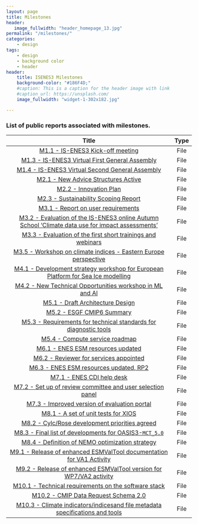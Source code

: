 ```yaml
---
layout: page
title: Milestones
header:
   image_fullwidth: "header_homepage_13.jpg"
permalink: "/milestones/"
categories:
    - design
tags:
    - design
    - background color
    - header
header:
    title: ISENES3 Milestones
    background-color: "#186F4D;"
    #caption: This is a caption for the header image with link
    #caption_url: https://unsplash.com/
    image_fullwidth: "widget-1-302x182.jpg"

---
```


### List of public reports associated with milestones. 

Title | Type
:----:|:----:
[M1.1 - IS-ENES3 Kick-off meeting](https://raw.githubusercontent.com/valeriupredoi/valeriupredoi.github.io/tree/master/pdf_documents/IS-ENES3_M1.1_vf.pdf) | File
[M1.3 - IS-ENES3 Virtual First General Assembly](https://raw.githubusercontent.com/valeriupredoi/valeriupredoi.github.io/master/pdf_documents/IS-ENES3_M1.3_vf.pdf) | File
[M1.4 - IS-ENES3 Virtual Second General Assembly](https://raw.githubusercontent.com/valeriupredoi/valeriupredoi.github.io/master/pdf_documents/IS-ENES3_M1.4.pdf) | File
[M2.1 - New Advice Structures Active](https://raw.githubusercontent.com/valeriupredoi/valeriupredoi.github.io/master/pdf_documents/IS-ENES3_M2.1.pdf) | File
[M2.2 - Innovation Plan](https://raw.githubusercontent.com/valeriupredoi/valeriupredoi.github.io/master/pdf_documents/IS-ENES3_M2.2.pdf) | File
[M2.3 - Sustainability Scoping Report](https://raw.githubusercontent.com/valeriupredoi/valeriupredoi.github.io/master/pdf_documents/IS-ENES3_M2.3_Sustainability_Scoping_Report.pdf) | File
[M3.1 - Report on user requirements](https://raw.githubusercontent.com/valeriupredoi/valeriupredoi.github.io/master/pdf_documents/IS-ENES3_M3.1_User_requirements.pdf) | File
[M3.2 - Evaluation of the IS-ENES3 online Autumn School ‘Climate data use for impact assessments’](https://raw.githubusercontent.com/valeriupredoi/valeriupredoi.github.io/master/pdf_documents/IS-ENES3_M3.2_vf.pdf) | File
[M3.3 - Evaluation of the first short trainings and webinars](https://raw.githubusercontent.com/valeriupredoi/valeriupredoi.github.io/master/pdf_documents/IS-ENES3_M3.3_vf.pdf) | File
[M3.5 - Workshop on climate indices - Eastern Europe perspective](https://raw.githubusercontent.com/valeriupredoi/valeriupredoi.github.io/master/pdf_documents/IS-ENES3_M3.5_vf.pdf) | File
[M4.1 - Development strategy workshop for European Platform for Sea Ice modelling](https://raw.githubusercontent.com/valeriupredoi/valeriupredoi.github.io/master/pdf_documents/IS-ENES3_M4.1_VF_wp.pdf) | File
[M4.2 - New Technical Opportunities workshop in ML and AI](https://raw.githubusercontent.com/valeriupredoi/valeriupredoi.github.io/master/pdf_documents/IS-ENES3_M4.2_vf.pdf) | File
[M5.1 - Draft Architecture Design](https://raw.githubusercontent.com/valeriupredoi/valeriupredoi.github.io/master/pdf_documents/IS-ENES3_M5.1_Draft_Architecture_Design.pdf) | File
[M5.2 - ESGF CMIP6 Summary](https://raw.githubusercontent.com/valeriupredoi/valeriupredoi.github.io/master/pdf_documents/IS-ENES3_M5.2_ESGF_CMIP6_SUmmary.pdf) | File
[M5.3 - Requirements for technical standards for diagnostic tools](https://raw.githubusercontent.com/valeriupredoi/valeriupredoi.github.io/master/pdf_documents/IS-ENES3_M5.3_Requirements_for_technical_standards_for_diagnostics_tools.pdf) | File
[M5.4 - Compute service roadmap](https://raw.githubusercontent.com/valeriupredoi/valeriupredoi.github.io/master/pdf_documents/M5.4_Compute_service_roadmap.pdf)| File
[M6.1 - ENES ESM resources updated](https://raw.githubusercontent.com/valeriupredoi/valeriupredoi.github.io/master/pdf_documents/IS-ENES3_M6.1.pdf) | File
[M6.2 - Reviewer for services appointed](https://raw.githubusercontent.com/valeriupredoi/valeriupredoi.github.io/master/pdf_documents/IS-ENES3_M6.2.pdf) | File
[M6.3 - ENES ESM resources updated, RP2](https://raw.githubusercontent.com/valeriupredoi/valeriupredoi.github.io/master/pdf_documents/IS-ENES3_M6.3.pdf) | File
[M7.1 - ENES CDI help desk](https://raw.githubusercontent.com/valeriupredoi/valeriupredoi.github.io/master/pdf_documents/IS-ENES3_M7.1.pdf) | File
[M7.2 - Set up of review committee and user selection panel](https://raw.githubusercontent.com/valeriupredoi/valeriupredoi.github.io/master/pdf_documents/IS-ENES3_M7.2.pdf) | File
[M7.3 - Improved version of evaluation portal](https://raw.githubusercontent.com/valeriupredoi/valeriupredoi.github.io/master/pdf_documents/IS-ENES3_M7.3.pdf) | File
[M8.1 - A set of unit tests for XIOS](https://raw.githubusercontent.com/valeriupredoi/valeriupredoi.github.io/master/pdf_documents/IS-ENES3_M8.1.pdf) | File
[M8.2 - Cylc/Rose development priorities agreed](https://raw.githubusercontent.com/valeriupredoi/valeriupredoi.github.io/master/pdf_documents/IS-ENES3_M8.2.pdf) | File
[M8.3 - Final list of developments for OASIS3-`MCT_5.0`](https://raw.githubusercontent.com/valeriupredoi/valeriupredoi.github.io/master/pdf_documents/IS-ENES3_M8.3-vf.pdf) | File
[M8.4 - Definition of NEMO optimization strategy](https://raw.githubusercontent.com/valeriupredoi/valeriupredoi.github.io/master/pdf_documents/IS-ENES3_M8.4.pdf) | File
[M9.1 - Release of enhanced ESMValTool documentation for VA1 Activity](https://raw.githubusercontent.com/valeriupredoi/valeriupredoi.github.io/master/pdf_documents/IS-ENES3_M9.1.pdf) | File
[M9.2 - Release of enhanced ESMValTool version for WP7/VA2 activity](https://raw.githubusercontent.com/valeriupredoi/valeriupredoi.github.io/master/pdf_documents/IS-ENES3_M9.2.pdf) | File
[M10.1 - Technical requirements on the software stack](https://raw.githubusercontent.com/valeriupredoi/valeriupredoi.github.io/master/pdf_documents/IS-ENES3_M10.1.pdf) | File
[M10.2 - CMIP Data Request Schema 2.0](https://raw.githubusercontent.com/valeriupredoi/valeriupredoi.github.io/master/pdf_documents/IS-ENES3_M10-2_DataRequestSchema_1-1.pdf) | File
[M10.3 - Climate indicators/indicesand file metadata specifications and tools](https://raw.githubusercontent.com/valeriupredoi/valeriupredoi.github.io/master/pdf_documents/IS-ENES3_M10.3.pdf) | File
